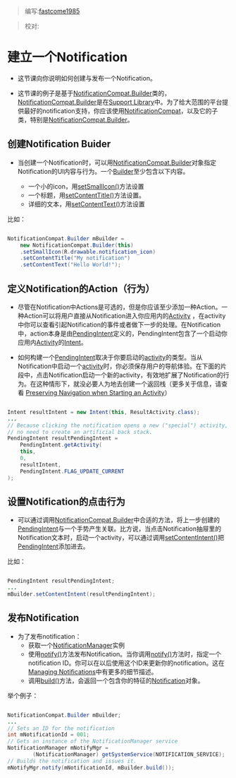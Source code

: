 > 编写:[fastcome1985](https://github.com/fastcome1985)

> 校对:


# 建立一个Notification

* 这节课向你说明如何创建与发布一个Notification。

* 这节课的例子是基于[NotificationCompat.Builder](developer.android.com/reference/android/support/v4/app/NotificationCompat.Builder.html)类的，[NotificationCompat.Builder](developer.android.com/reference/android/support/v4/app/NotificationCompat.Builder.html)是在[Support Library](developer.android.com)中。为了给大范围的平台提供最好的notification支持，你应该使用[NotificationCompat](developer.android.com/reference/android/support/v4/app/NotificationCompat.html)，以及它的子类，特别是[NotificationCompat.Builder](developer.android.com/reference/android/support/v4/app/NotificationCompat.Builder.html)。


## 创建Notification Buider

* 当创建一个Notification时，可以用[NotificationCompat.Builder](developer.android.com/reference/android/support/v4/app/NotificationCompat.Builder.html)对象指定Notification的UI内容与行为。一个[Builder](developer.android.com/reference/android/support/v4/app/NotificationCompat.Builder.html)至少包含以下内容。
   
  * 一个小的icon，用[setSmallIcon()](developer.android.com/reference/android/support/v4/app/NotificationCompat.Builder.html#setSmallIcon(int))方法设置
  * 一个标题，用[setContentTitle()](developer.android.com/reference/android/support/v4/app/NotificationCompat.Builder.html#setContentTitle(java.lang.CharSequence))方法设置。
  * 详细的文本，用[setContentText()](developer.android.com/reference/android/support/v4/app/NotificationCompat.Builder.html#setContentText(java.lang.CharSequence))方法设置

比如：


```java

NotificationCompat.Builder mBuilder =
    new NotificationCompat.Builder(this)
    .setSmallIcon(R.drawable.notification_icon)
    .setContentTitle("My notification")
    .setContentText("Hello World!");

```

 ## 定义Notification的Action（行为）

* 尽管在Notification中Actions是可选的，但是你应该至少添加一种Action。一种Action可以将用户直接从Notification进入你应用内的[Activity](developer.android.com/reference/android/app/Activity.html) ，在activity中你可以查看引起Notification的事件或者做下一步的处理。在Notification中，action本身是由[PendingIntent](developer.android.com/reference/android/app/PendingIntent.html)定义的，PendingIntent包含了一个启动你应用内[Activity](developer.android.com/reference/android/app/Activity.html)的[Intent](developer.android.com/reference/android/content/Intent.html)。

* 如何构建一个[PendingIntent](developer.android.com/reference/android/app/PendingIntent.html)取决于你要启动的[activity](developer.android.com/reference/android/app/Activity.html)的类型。当从Notification中启动一个[activity](developer.android.com/reference/android/app/Activity.html)时，你必须保存用户的导航体验。在下面的片段中，点击Notification启动一个新的activity，有效地扩展了Notification的行为。在这种情形下，就没必要人为地去创建一个返回栈（更多关于信息，请查看 [Preserving Navigation when Starting an Activity](developer.android.com/intl/zh-cn/training/notify-user/navigation.html)）


```java

Intent resultIntent = new Intent(this, ResultActivity.class);
...
// Because clicking the notification opens a new ("special") activity, there's
// no need to create an artificial back stack.
PendingIntent resultPendingIntent =
    PendingIntent.getActivity(
    this,
    0,
    resultIntent,
    PendingIntent.FLAG_UPDATE_CURRENT
);

```

 ## 设置Notification的点击行为

* 可以通过调用[NotificationCompat.Builder](developer.android.com/reference/android/support/v4/app/NotificationCompat.Builder.html)中合适的方法，将上一步创建的[PendingIntent](developer.android.com/reference/android/app/PendingIntent.html)与一个手势产生关联。比方说，当点击Notification抽屉里的Notification文本时，启动一个activity，可以通过调用[setContentIntent()](developer.android.com/reference/android/support/v4/app/NotificationCompat.Builder.html#setContentIntent(android.app.PendingIntent))把[PendingIntent](developer.android.com/reference/android/app/PendingIntent.html)添加进去。

比如：

```java

PendingIntent resultPendingIntent;
...
mBuilder.setContentIntent(resultPendingIntent);

```


 ## 发布Notification

* 为了发布notification：
    * 获取一个[NotificationManager](http://www.baidu.com/baidu?wd=NotificationManager.&tn=monline_4_dg)实例
    * 使用[notify()](developer.android.com/reference/java/lang/Object.html#notify())方法发布Notification。当你调用[notify()](developer.android.com/reference/java/lang/Object.html#notify())方法时，指定一个notification ID。你可以在以后使用这个ID来更新你的notification。这在[Managing Notifications](developer.android.com/intl/zh-cn/training/notify-user/managing.html)中有更多的细节描述。
    * 调用[build()](developer.android.com/reference/android/support/v4/app/NotificationCompat.Builder.html#build())方法，会返回一个包含你的特征的[Notification](developer.android.com/reference/android/app/Notification.html)对象。

举个例子：

```java

NotificationCompat.Builder mBuilder;
...
// Sets an ID for the notification
int mNotificationId = 001;
// Gets an instance of the NotificationManager service
NotificationManager mNotifyMgr = 
        (NotificationManager) getSystemService(NOTIFICATION_SERVICE);
// Builds the notification and issues it.
mNotifyMgr.notify(mNotificationId, mBuilder.build());

```